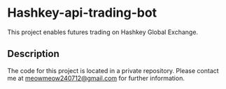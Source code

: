 # Hashkey-api-trading-bot

This project enables futures trading on Hashkey Global Exchange.

## Description

The code for this project is located in a private repository. Please contact me at meowmeow240712@gmail.com for further information.
